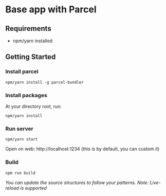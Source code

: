 # Base app with Parcel

## Requirements

- npm/yarn installed

## Getting Started

### Install parcel
```
npm/yarn install -g parcel-bundler
```

### Install packages

At your directory root, run:
```
npm/yarn install
```

### Run server
```
npm/yarn start
```

Open on web: http://localhost:1234 (this is by default, you can custom it)

### Build
```
npm run build
```
*You can update the source structures to follow your patterns.*
*Note: Live-reload is supported*